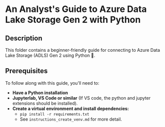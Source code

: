 # An Analyst's Guide to Azure Data Lake Storage Gen 2 with Python
## Description
This folder contains a beginner-friendly guide for connecting to Azure Data Lake Storage (ADLS) Gen 2 using Python 🐍.

## Prerequisites
To follow along with this guide, you'll need to: <br>
- **Have a Python installation** <br>
- **Jupyterlab, VS Code or similar**  (If VS code, the python and jupyter extensions should be installed). <br>
- **Create a virtual environment and install dependencies:**
  - `pip install -r requirements.txt`
  - See `instructions_create_venv.md` for more detail.
